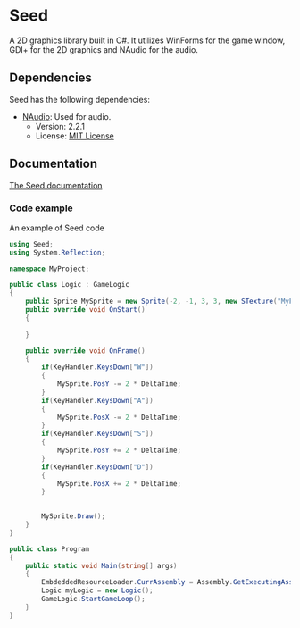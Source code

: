 # Seed

A 2D graphics library built in C#. It utilizes WinForms for the game window, GDI+ for the 2D graphics and NAudio for the audio.

## Dependencies

Seed has the following dependencies:

- [NAudio](https://www.nuget.org/packages/NAudio/2.2.1): Used for audio.
  - Version: 2.2.1
  - License: [MIT License](https://licenses.nuget.org/MIT)

## Documentation
[The Seed documentation](https://seeddocs.netlify.app)

### Code example
An example of Seed code
```C#
using Seed;
using System.Reflection;

namespace MyProject;

public class Logic : GameLogic
{
    public Sprite MySprite = new Sprite(-2, -1, 3, 3, new STexture("MyProject.Textures.MyTexture.png", STextureOrigin.EmbeddedImage));
    public override void OnStart()
    {
        
    }

    public override void OnFrame()
    {
        if(KeyHandler.KeysDown["W"])
        {
            MySprite.PosY -= 2 * DeltaTime;
        }
        if(KeyHandler.KeysDown["A"])
        {
            MySprite.PosX -= 2 * DeltaTime;
        }
        if(KeyHandler.KeysDown["S"])
        {
            MySprite.PosY += 2 * DeltaTime;
        }
        if(KeyHandler.KeysDown["D"])
        {
            MySprite.PosX += 2 * DeltaTime;
        }
        

        MySprite.Draw();
    }
}

public class Program
{
    public static void Main(string[] args)
    {
        EmbdeddedResourceLoader.CurrAssembly = Assembly.GetExecutingAssembly();
        Logic myLogic = new Logic();
        GameLogic.StartGameLoop();
    }
}
```

